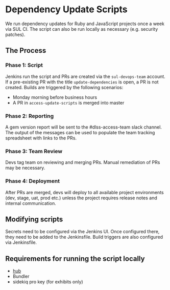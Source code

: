 # Dependency Update Scripts

We run dependency updates for Ruby and JavaScript projects once a week via SUL CI. The script can also be run locally as necessary (e.g. security patches).

## The Process

### Phase 1: Script
Jenkins run the script and PRs are created via the `sul-devops-team` account. If a pre-existing PR with the title `update-dependencies` is open, a PR is not created. Builds are triggered by the following scenarios:
- Monday morning before business hours
- A PR in `access-update-scripts` is merged into master

### Phase 2: Reporting
A gem version report will be sent to the #dlss-access-team slack channel.  The output of the messages can be used to populate the team tracking spreadsheet with links to the PRs.

### Phase 3: Team Review
Devs tag team on reviewing and merging PRs. Manual remediation of PRs may be necessary.

### Phase 4: Deployment
After PRs are merged, devs will deploy to all available project environments (dev, stage, uat, prod etc.) unless the project requires release notes and internal communication.

## Modifying scripts
Secrets need to be configured via the Jenkins UI. Once configured there, they need to be added to the Jenkinsfile. Build triggers are also configured via Jenkinsfile.

## Requirements for running the script locally
- [hub](https://hub.github.com/)
- Bundler
- sidekiq pro key (for exhibits only)
